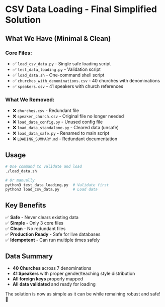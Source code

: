 # CSV Data Loading - Final Simplified Solution

## What We Have (Minimal & Clean)

### **Core Files:**
- ✅ `load_csv_data.py` - Single safe loading script
- ✅ `test_data_loading.py` - Validation script  
- ✅ `load_data.sh` - One-command shell script
- ✅ `churches_with_denominations.csv` - 40 churches with denominations
- ✅ `speakers.csv` - 41 speakers with church references

### **What We Removed:**
- ❌ `churches.csv` - Redundant file
- ❌ `speaker_church.csv` - Original file no longer needed
- ❌ `load_data_config.py` - Unused config file
- ❌ `load_data_standalone.py` - Cleared data (unsafe)
- ❌ `load_data_safe.py` - Renamed to main script
- ❌ `LOADING_SUMMARY.md` - Redundant documentation

## Usage

```bash
# One command to validate and load
./load_data.sh

# Or manually
python3 test_data_loading.py  # Validate first
python3 load_csv_data.py      # Load data
```

## Key Benefits

✅ **Safe** - Never clears existing data  
✅ **Simple** - Only 3 core files  
✅ **Clean** - No redundant files  
✅ **Production Ready** - Safe for live databases  
✅ **Idempotent** - Can run multiple times safely  

## Data Summary

- **40 Churches** across 7 denominations
- **41 Speakers** with proper gender/teaching style distribution  
- **All foreign keys** properly mapped
- **All data validated** and ready for loading

The solution is now as simple as it can be while remaining robust and safe! 🎉
